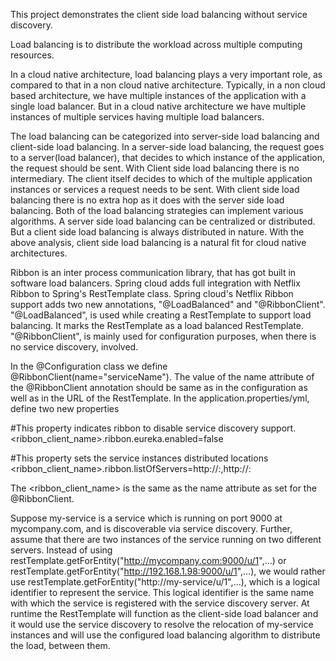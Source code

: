 This project demonstrates the client side load balancing without service discovery.
 
Load balancing is to distribute the workload across multiple computing resources.

In a cloud native architecture, load balancing plays a very important role, as compared to that in a non cloud native architecture. Typically, in a non cloud based architecture, we have multiple instances of the application with a single load balancer. But in a cloud native architecture we have multiple instances of multiple services having multiple load balancers.

The load balancing can be categorized into server-side load balancing and client-side load balancing.
In a server-side load balancing, the request goes to a server(load balancer), that decides to which instance of the application, the request should be sent. With Client side load balancing there is no intermediary. The client itself decides to which of the multiple application instances or services a request needs to be sent. With client side load balancing there is no extra hop as it does with the server side load balancing. Both of the load balancing strategies can implement various algorithms. A server side load balancing can be centralized or distributed. But a client side load balancing is always distributed in nature. With the above analysis, client side load balancing is a natural fit for cloud native architectures.

Ribbon is an inter process communication library, that has got built in software load balancers. Spring cloud adds full integration with Netflix Ribbon to Spring's RestTemplate class.
Spring cloud's Netflix Ribbon support adds two new annotations, "@LoadBalanced" and "@RibbonClient". "@LoadBalanced", is used while creating a RestTemplate to support load balancing. It marks the RestTemplate as a load balanced RestTemplate. "@RibbonClient", is mainly used for configuration purposes, when there is no service discovery, involved.

In the @Configuration class we define @RibbonClient(name="serviceName"). The value of the name attribute of the @RibbonClient annotation should be same as in the configuration as well as in the URL of the RestTemplate. In the application.properties/yml, define two new properties 

#This property indicates ribbon to disable service discovery support.
<ribbon_client_name>.ribbon.eureka.enabled=false

#This property sets the service instances distributed locations 
<ribbon_client_name>.ribbon.listOfServers=http://<host1>:<port1>,http://<host2>:<port2>

The <ribbon_client_name> is the same as the name attribute as set for the @RibbonClient.

Suppose my-service is a service which is running on port 9000 at mycompany.com, and is discoverable via service discovery. Further, assume that there are two instances of the service running on two different servers. Instead of using restTemplate.getForEntity("http://mycompany.com:9000/u/1",...) or restTemplate.getForEntity("http://192.168.1.98:9000/u/1",...), we would rather use restTemplate.getForEntity("http://my-service/u/1",...), which is a logical identifier to represent the service. This logical identifier is the same name with which the service is registered with the service discovery server. At runtime the RestTemplate will function as the client-side load balancer and it would use the service discovery to resolve the relocation of my-service instances and will use the configured load balancing algorithm to distribute the load, between them.


